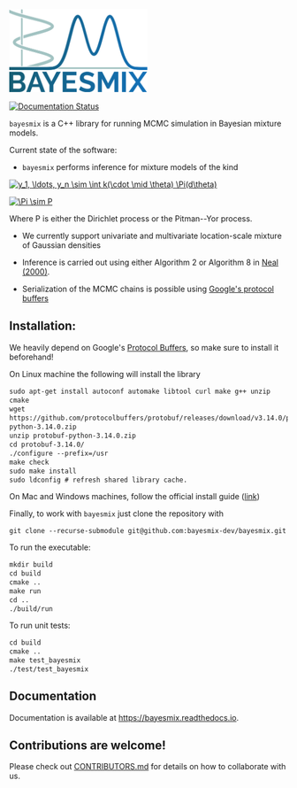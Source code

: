 <img src="resources/logo_full.svg" alt="drawing" width="250"/>

[![Documentation Status](https://readthedocs.org/projects/bayesmix/badge/?version=latest)](https://bayesmix.readthedocs.io/en/latest/?badge=latest)

`bayesmix` is a C++ library for running MCMC simulation in Bayesian mixture models.

Current state of the software:
- `bayesmix` performs inference for mixture models of the kind

<a href="https://www.codecogs.com/eqnedit.php?latex=y_1,&space;\ldots,&space;y_n&space;\sim&space;\int&space;k(\cdot&space;\mid&space;\theta)&space;P(d\theta)" target="_blank"><img src="https://latex.codecogs.com/gif.latex?y_1,&space;\ldots,&space;y_n&space;\sim&space;\int&space;k(\cdot&space;\mid&space;\theta)&space;P(d\theta)" title="y_1, \ldots, y_n \sim \int k(\cdot \mid \theta) \Pi(d\theta)" /></a>

<a href="https://www.codecogs.com/eqnedit.php?latex=P&space;\sim&space;\Pi" target="_blank"><img src="https://latex.codecogs.com/gif.latex?P&space;\sim&space;\Pi" title="\Pi \sim P" /></a>

Where P is either the Dirichlet process or the Pitman--Yor process.

- We currently support univariate and multivariate location-scale mixture of Gaussian densities

- Inference is carried out using either Algorithm 2 or Algorithm 8 in [Neal (2000)](http://www.stat.columbia.edu/npbayes/papers/neal_sampling.pdf).

- Serialization of the MCMC chains is possible using [Google's protocol buffers](https://developers.google.com/protocol-buffers)


## Installation:

We heavily depend on Google's [Protocol Buffers](https://github.com/protocolbuffers/protobuf), so make sure to install it beforehand!

On Linux machine the following will install the library
```shell
sudo apt-get install autoconf automake libtool curl make g++ unzip cmake
wget https://github.com/protocolbuffers/protobuf/releases/download/v3.14.0/protobuf-python-3.14.0.zip
unzip protobuf-python-3.14.0.zip
cd protobuf-3.14.0/
./configure --prefix=/usr
make check
sudo make install
sudo ldconfig # refresh shared library cache.
```
On Mac and Windows machines, follow the official install guide ([link](https://github.com/protocolbuffers/protobuf/blob/master/src/README.md))

Finally, to work with `bayesmix` just clone the repository with
```shell
git clone --recurse-submodule git@github.com:bayesmix-dev/bayesmix.git
```

To run the executable:
```shell
mkdir build
cd build
cmake ..
make run
cd ..
./build/run
```

To run unit tests:
```shell
cd build
cmake ..
make test_bayesmix
./test/test_bayesmix
```

## Documentation
Documentation is available at https://bayesmix.readthedocs.io.

## Contributions are welcome!
Please check out [CONTRIBUTORS.md](CONTRIBUTORS.md) for details on how to collaborate with us.
